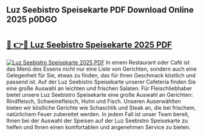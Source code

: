 ## Luz Seebistro Speisekarte PDF Download Online 2025 p0DGO

# <h2><a href="http://gc8vos.nevu.top/?p=Luz+Seebistro+Speisekarte">🔗 👉🔴 Luz Seebistro Speisekarte 2025 PDF</a></h2>

[![Luz Seebistro Speisekarte 2025 PDF](https://i.imgur.com/dBaPXMq.png)](http://gc8vos.nevu.top/?p=Luz+Seebistro+Speisekarte)
In einem Restaurant oder Café ist das Menü des Essens nicht nur eine Liste von Gerichten, sondern auch eine Gelegenheit für Sie, etwas zu finden, das für Ihren Geschmack köstlich und passend ist. Auf der Luz Seebistro Speisekarte unserer Cafeteria finden Sie eine große Auswahl an leichten und frischen Salaten. Für Fleischliebhaber bietet unsere Luz Seebistro Speisekarte eine große Auswahl an Gerichten: Rindfleisch, Schweinefleisch, Huhn und Fisch. Unseren Auserwählten bieten wir köstliche Gerichte wie Schaschlik und Steak an, die bei frischem, natürlichem Feuer zubereitet werden. In jedem Fall ist unser Team bereit, Ihnen bei der Auswahl der Speisen auf der Luz Seebistro Speisekarte zu helfen und Ihnen einen komfortablen und angenehmen Service zu bieten.
